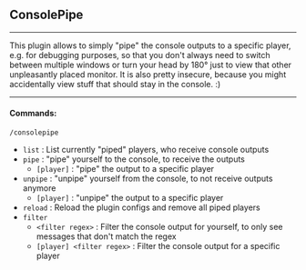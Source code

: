 ## ConsolePipe

----
This plugin allows to simply "pipe" the console outputs to a specific player, e.g. for debugging purposes, so that you don't always need to switch between multiple windows or turn your head by 180° just to view that other unpleasantly placed monitor.
It is also pretty insecure, because you might accidentally view stuff that should stay in the console. :)


----
#### Commands:

`/consolepipe` 

- `list` : List currently "piped" players, who receive console outputs
- `pipe` : "pipe" yourself to the console, to receive the outputs
  - `[player]` : "pipe" the output to a specific player
- `unpipe` : "unpipe" yourself from the console, to not receive outputs anymore
  - `[player]` : "unpipe" the output to a specific player
- `reload` : Reload the plugin configs and remove all piped players
- `filter`
  - `<filter regex>` : Filter the console output for yourself, to only see messages that don't match the regex
  - `[player] <filter regex>` : Filter the console output for a specific player
